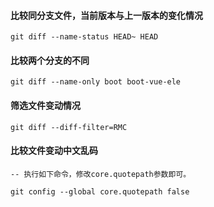 



#### 比较同分支文件，当前版本与上一版本的变化情况

```shell
git diff --name-status HEAD~ HEAD
```



#### 比较两个分支的不同

```shell
git diff --name-only boot boot-vue-ele
```



#### 筛选文件变动情况

```shell
git diff --diff-filter=RMC
```



#### 比较文件变动中文乱码

```shell
-- 执行如下命令，修改core.quotepath参数即可。

git config --global core.quotepath false
```





